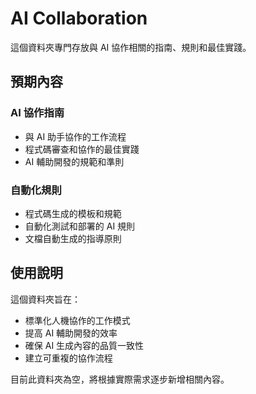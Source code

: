 # AI Collaboration

這個資料夾專門存放與 AI 協作相關的指南、規則和最佳實踐。

## 預期內容

### AI 協作指南
- 與 AI 助手協作的工作流程
- 程式碼審查和協作的最佳實踐
- AI 輔助開發的規範和準則

### 自動化規則
- 程式碼生成的模板和規範
- 自動化測試和部署的 AI 規則
- 文檔自動生成的指導原則

## 使用說明

這個資料夾旨在：
- 標準化人機協作的工作模式
- 提高 AI 輔助開發的效率
- 確保 AI 生成內容的品質一致性
- 建立可重複的協作流程

目前此資料夾為空，將根據實際需求逐步新增相關內容。